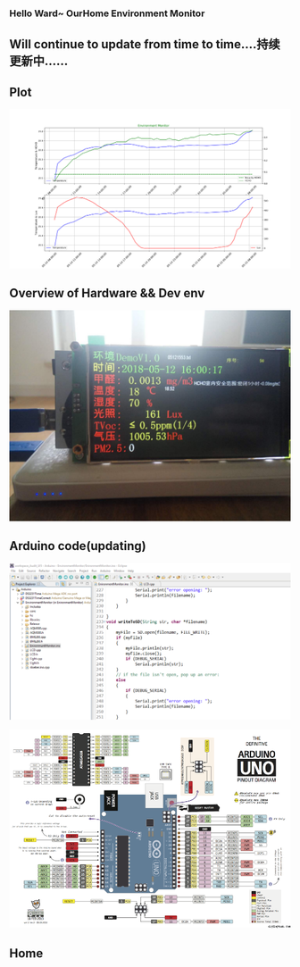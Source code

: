 ### Hello Ward~ OurHome Environment Monitor

## Will continue to update from time to time....持续更新中……



## Plot

![05140814-livingRoom-hermetic-after-24h-all-p300](UI/plot_python/pictures/livingRoom/05140814-livingRoom-hermetic-after-24h-all-p300.png)



## Overview of Hardware && Dev env 

![](/doc/pictures/EnvironmentMonitor/1.jpg)





## Arduino code(updating)

![demo](doc/pictures/demo.png "demo picture")

![](doc/pictures/UNO_PIN.png)

## Home

